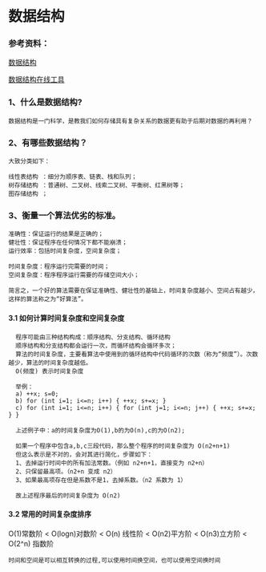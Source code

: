 # 数据结构

### 参考资料：
 [数据结构](http://c.biancheng.net/view/3329.html)
 
 [数据结构在线工具](ttps://www.cs.usfca.edu/~galles/visualization/Algorithms.html)


### 1、什么是数据结构?
    数据结构是一门科学，是教我们如何存储具有复杂关系的数据更有助于后期对数据的再利用？
    
### 2、有哪些数据结构？
    大致分类如下：
    
    线性表结构 ：细分为顺序表、链表、栈和队列；
    树存储结构 ：普通树、二叉树、线索二叉树、平衡树、红黑树等；
    图存储结构 ；
### 3、衡量一个算法优劣的标准。
    准确性：保证运行的结果是正确的；
    健壮性：保证程序在任何情况下都不能崩溃；
    运行效率：包括时间复杂度，空间复杂度；
    
    时间复杂度：程序运行完需要的时间；
    空间复杂度：程序程序运行需要的存储空间大小；
       
    简言之，一个好的算法需要在保证准确性、健壮性的基础上，时间复杂度越小、空间占有越少，这样的算法称之为“好算法”。   
  
#### 3.1 如何计算时间复杂度和空间复杂度
      程序可能由三种结构构成：顺序结构、分支结构、循环结构
      顺序结构和分支结构都会运行一次，而循环结构会循环多次；
      算法的时间复杂度，主要看算法中使用到的循环结构中代码循环的次数（称为“频度”）。次数越少，算法的时间复杂度越低。
      O(频度) 表示时间复杂度      
      
      举例：
      a) ++x; s=0;
      b) for (int i=1; i<=n; i++) { ++x; s+=x; }
      c) for (int i=1; i<=n; i++) { for (int j=1; i<=n; j++) { ++x; s+=x; } }
      
      上述例子中：a的时间复杂度为O(1),b的为O(n),c的为O(n2);
      
      如果一个程序中包含a,b,c三段代码，那么整个程序的时间复杂度为 O(n2+n+1)
      但这么表示是不对的，会对其进行简化，步骤如下：
      1、去掉运行时间中的所有加法常数。（例如 n2+n+1，直接变为 n2+n）
      2、只保留最高项。（n2+n 变成 n2）
      3、如果最高项存在但是系数不是1，去掉系数。（n2 系数为 1）
      
      故上述程序最后的时间复杂度为 O(n2)
       
#### 3.2  常用的时间复杂度排序
   O(1)常数阶 < O(logn)对数阶 < O(n) 线性阶 < O(n2)平方阶 < O(n3)立方阶  < O(2^n) 指数阶    
   
    时间和空间是可以相互转换的过程,可以使用时间换空间，也可以使用空间换时间  